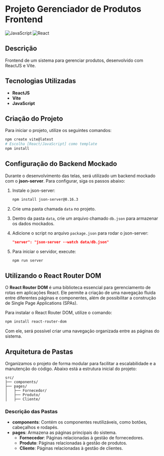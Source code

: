 
# Projeto Gerenciador de Produtos Frontend

![JavaScript](https://img.shields.io/badge/JavaScript-ES6+-f7df1e?logo=javascript&logoColor=black&style=flat)
![React](https://img.shields.io/badge/React-18.x-61dafb?logo=react&logoColor=black&style=flat)

## Descrição

Frontend de um sistema para gerenciar produtos, desenvolvido com ReactJS e Vite.

## Tecnologias Utilizadas
- **ReactJS**
- **Vite**
- **JavaScript**

## Criação do Projeto

Para iniciar o projeto, utilize os seguintes comandos:

```bash
npm create vite@latest
# Escolha [React/JavaScript] como template
npm install
```

## Configuração do Backend Mockado

Durante o desenvolvimento das telas, será utilizado um backend mockado com o **json-server**. Para configurar, siga os passos abaixo:

1. Instale o json-server:
   ```bash
   npm install json-server@0.16.3
   ```

2. Crie uma pasta chamada `data` no projeto.

3. Dentro da pasta `data`, crie um arquivo chamado `db.json` para armazenar os dados mockados.

4. Adicione o script no arquivo `package.json` para rodar o json-server:
   ```json
   "server": "json-server --watch data/db.json"
   ```

5. Para iniciar o servidor, execute:
   ```bash
   npm run server
   ```

## Utilizando o React Router DOM

O **React Router DOM** é uma biblioteca essencial para gerenciamento de rotas em aplicações React. Ele permite a criação de uma navegação fluida entre diferentes páginas e componentes, além de possibilitar a construção de Single Page Applications (SPAs). 

Para instalar o React Router DOM, utilize o comando:

```bash
npm install react-router-dom
```

Com ele, será possível criar uma navegação organizada entre as páginas do sistema.

## Arquitetura de Pastas

Organizamos o projeto de forma modular para facilitar a escalabilidade e a manutenção do código. Abaixo está a estrutura inicial do projeto:

```
src/
├── components/
├── pages/
│   ├── Fornecedor/
│   ├── Produto/
│   ├── Cliente/
```

### Descrição das Pastas
- **components**: Contém os componentes reutilizáveis, como botões, cabeçalhos e rodapés.
- **pages**: Armazena as páginas principais do sistema.
  - **Fornecedor**: Páginas relacionadas à gestão de fornecedores.
  - **Produto**: Páginas relacionadas à gestão de produtos.
  - **Cliente**: Páginas relacionadas à gestão de clientes.

